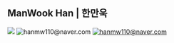 ## ManWook Han | 한만욱
<a href="https://velog.io/@hanmw110"><img src="https://img.shields.io/badge/Tech%20Blog-11B48A?style=flat-square&logo=Vimeo&logoColor=white&link=https://velog.io/@hanmw110"/></a>
![hanmw110@naver.com](https://github-readme-stats.vercel.app/api?username=manNomi&show_icons=false)
[![hanmw110@naver.com](https://github-readme-stats.vercel.app/api/top-langs/?username=manNomi&show_icons=true&hide_border=true&title_color=#999999&icon_color=004386&layout=compact)](https://github.com/manNomi)
